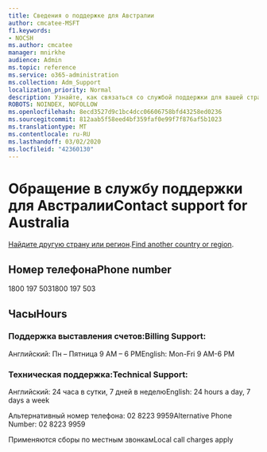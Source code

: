```yaml
---
title: Сведения о поддержке для Австралии
author: cmcatee-MSFT
f1.keywords:
- NOCSH
ms.author: cmcatee
manager: mnirkhe
audience: Admin
ms.topic: reference
ms.service: o365-administration
ms.collection: Adm_Support
localization_priority: Normal
description: Узнайте, как связаться со службой поддержки для вашей страны или региона.
ROBOTS: NOINDEX, NOFOLLOW
ms.openlocfilehash: 8ecd3527d9c1bc4dcc06606758bfd43258ed0236
ms.sourcegitcommit: 812aab5f58eed4bf359faf0e99f7f876af5b1023
ms.translationtype: MT
ms.contentlocale: ru-RU
ms.lasthandoff: 03/02/2020
ms.locfileid: "42360130"
---
```

# <a name="contact-support-for-australia"></a><span data-ttu-id="4a80d-103">Обращение в службу поддержки для Австралии</span><span class="sxs-lookup"><span data-stu-id="4a80d-103">Contact support for Australia</span></span>

<span data-ttu-id="4a80d-104">[Найдите другую страну или регион](../contact-support-for-business-products.md).</span><span class="sxs-lookup"><span data-stu-id="4a80d-104">[Find another country or region](../contact-support-for-business-products.md).</span></span>

## <a name="phone-number"></a><span data-ttu-id="4a80d-105">Номер телефона</span><span class="sxs-lookup"><span data-stu-id="4a80d-105">Phone number</span></span>
<span data-ttu-id="4a80d-106">1800 197 503</span><span class="sxs-lookup"><span data-stu-id="4a80d-106">1800 197 503</span></span>

## <a name="hours"></a><span data-ttu-id="4a80d-107">Часы</span><span class="sxs-lookup"><span data-stu-id="4a80d-107">Hours</span></span>
### <a name="billing-support"></a><span data-ttu-id="4a80d-108">Поддержка выставления счетов:</span><span class="sxs-lookup"><span data-stu-id="4a80d-108">Billing Support:</span></span>

<span data-ttu-id="4a80d-109">Английский: Пн – Пятница 9 AM – 6 PM</span><span class="sxs-lookup"><span data-stu-id="4a80d-109">English: Mon-Fri 9 AM-6 PM</span></span>

### <a name="technical-support"></a><span data-ttu-id="4a80d-110">Техническая поддержка:</span><span class="sxs-lookup"><span data-stu-id="4a80d-110">Technical Support:</span></span>

<span data-ttu-id="4a80d-111">Английский: 24 часа в сутки, 7 дней в неделю</span><span class="sxs-lookup"><span data-stu-id="4a80d-111">English: 24 hours a day, 7 days a week</span></span>

<span data-ttu-id="4a80d-112">Альтернативный номер телефона: 02 8223 9959</span><span class="sxs-lookup"><span data-stu-id="4a80d-112">Alternative Phone Number: 02 8223 9959</span></span>

<span data-ttu-id="4a80d-113">Применяются сборы по местным звонкам</span><span class="sxs-lookup"><span data-stu-id="4a80d-113">Local call charges apply</span></span>
